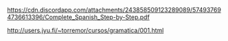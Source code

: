 https://cdn.discordapp.com/attachments/243858509123289089/574937694736613396/Complete_Spanish_Step-by-Step.pdf

http://users.jyu.fi/~torremor/cursos/gramatica/001.html

